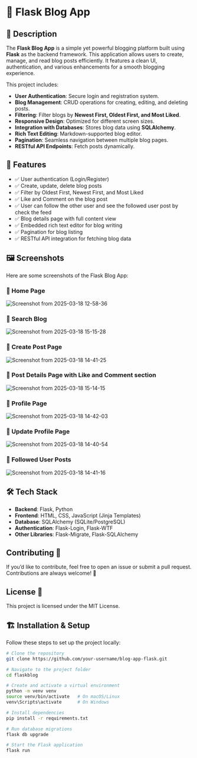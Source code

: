 # 📝 Flask Blog App

## 📖 Description
The **Flask Blog App** is a simple yet powerful blogging platform built using **Flask** as the backend framework. This application allows users to create, manage, and read blog posts efficiently. It features a clean UI, authentication, and various enhancements for a smooth blogging experience.

This project includes:
- **User Authentication**: Secure login and registration system.
- **Blog Management**: CRUD operations for creating, editing, and deleting posts.
- **Filtering**: Filter blogs by **Newest First, Oldest First, and Most Liked**.
- **Responsive Design**: Optimized for different screen sizes.
- **Integration with Databases**: Stores blog data using **SQLAlchemy**.
- **Rich Text Editing**: Markdown-supported blog editor.
- **Pagination**: Seamless navigation between multiple blog pages.
- **RESTful API Endpoints**: Fetch posts dynamically.

## 🚀 Features
- ✅ User authentication (Login/Register)
- ✅ Create, update, delete blog posts
- ✅ Filter by Oldest First, Newest First, and Most Liked
- ✅ Like and Comment on the blog post
- ✅ User can follow the other user and see the followed user post by check the feed
- ✅ Blog details page with full content view
- ✅ Embedded rich text editor for blog writing
- ✅ Pagination for blog listing
- ✅ RESTful API integration for fetching blog data

## 🖼️ Screenshots
Here are some screenshots of the Flask Blog App:

### 📌 Home Page
![Screenshot from 2025-03-18 12-58-36](https://github.com/user-attachments/assets/a1d63ab8-2452-4285-8020-7425b5630c36)

### 📌 Search Blog
![Screenshot from 2025-03-18 15-15-28](https://github.com/user-attachments/assets/c16baaf3-88f8-4a09-be61-29c81bc857fb)

### 📌 Create Post Page
![Screenshot from 2025-03-18 14-41-25](https://github.com/user-attachments/assets/5c05ae45-667f-42d5-a48b-e96c205e3871)

### 📌 Post Details Page with Like and Comment section
![Screenshot from 2025-03-18 15-14-15](https://github.com/user-attachments/assets/c18be3be-35b3-4bd4-bda6-64ce80221290)

### 📌 Profile Page
![Screenshot from 2025-03-18 14-42-03](https://github.com/user-attachments/assets/0b3b1444-8a5a-420e-a7de-91813dad84e8)

### 📌 Update Profile Page
![Screenshot from 2025-03-18 14-40-54](https://github.com/user-attachments/assets/bd9cced1-5d05-43cd-8847-3691dfca760b)

### 📌 Followed User Posts
![Screenshot from 2025-03-18 14-41-16](https://github.com/user-attachments/assets/751768a3-08fd-4f20-aa03-41bf36c3cf4d)


## 🛠️ Tech Stack
- **Backend**: Flask, Python
- **Frontend**: HTML, CSS, JavaScript (Jinja Templates)
- **Database**: SQLAlchemy (SQLite/PostgreSQL)
- **Authentication**: Flask-Login, Flask-WTF
- **Other Libraries**: Flask-Migrate, Flask-SQLAlchemy

## Contributing 🤝
If you’d like to contribute, feel free to open an issue or submit a pull request. Contributions are always welcome! 🎯

## License 📜
This project is licensed under the MIT License.

## 🏗️ Installation & Setup
Follow these steps to set up the project locally:

```bash
# Clone the repository
git clone https://github.com/your-username/blog-app-flask.git

# Navigate to the project folder
cd flaskblog

# Create and activate a virtual environment
python -m venv venv
source venv/bin/activate   # On macOS/Linux
venv\Scripts\activate      # On Windows

# Install dependencies
pip install -r requirements.txt

# Run database migrations
flask db upgrade

# Start the Flask application
flask run
